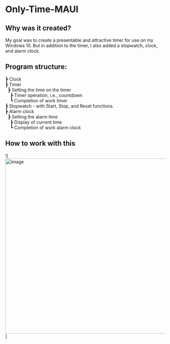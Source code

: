 # Only-Time-MAUI

## Why was it created?
My goal was to create a presentable and attractive timer for use on my Windows 10. But in addition to the timer, I also added a stopwatch, clock, and alarm clock.

## Program structure:
┣ Clock  
┣ Timer  
&nbsp;&nbsp;┣ Setting the time on the timer  
&nbsp;&nbsp;&nbsp;&nbsp;┣ Timer operation, i.e., countdown  
&nbsp;&nbsp;&nbsp;&nbsp;┗ Completion of work timer   
┣ Stopwatch - with Start, Stop, and Reset functions.  
┣ Alarm clock  
&nbsp;&nbsp;┣ Setting the alarm time  
&nbsp;&nbsp;&nbsp;&nbsp;┣ Display of current time  
&nbsp;&nbsp;&nbsp;&nbsp;┗ Completion of work alarm clock  

## How to work with this
![<img width="1477" height="553" alt="image" src="https://github.com/user-attachments/assets/a2a4cd7b-99f2-411e-8499-0fe985e6f076" />]
